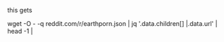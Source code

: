 ﻿this gets 

wget -O - -q reddit.com/r/earthporn.json | jq '.data.children[] |.data.url' | head -1 |